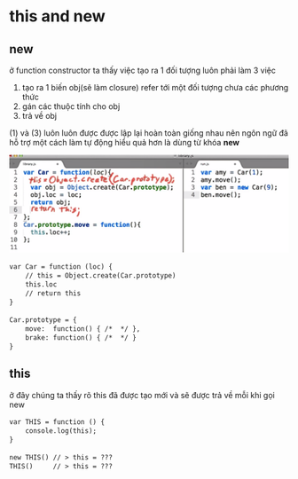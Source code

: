 # this and new

## new

ở function constructor ta thấy việc tạo ra 1 đối tượng luôn phải làm 3 việc

1. tạo ra 1 biến obj\(sẽ làm closure\) refer tới một đối tượng chưa các phương thức
2. gán các thuộc tính cho obj
3. trả về obj 

\(1\) và \(3\) luôn luôn được được lập lại hoàn toàn giống nhau nên ngôn ngữ đã hỗ trợ một cách làm tự động hiểu quả hơn là dùng từ khóa **new**

![](../.gitbook/assets/new-key-word.png)

```text
var Car = function (loc) {
    // this = Object.create(Car.prototype)
    this.loc
    // return this
}

Car.prototype = {
    move:  function() { /*  */ },
    brake: function() { /*  */ }
}
```

## this

ở đây chúng ta thấy rõ this đã được tạo mới và sẽ được trả về mỗi khi gọi new

```text
var THIS = function () {
    console.log(this);
}

new THIS() // > this = ???
THIS()     // > this = ???
```



